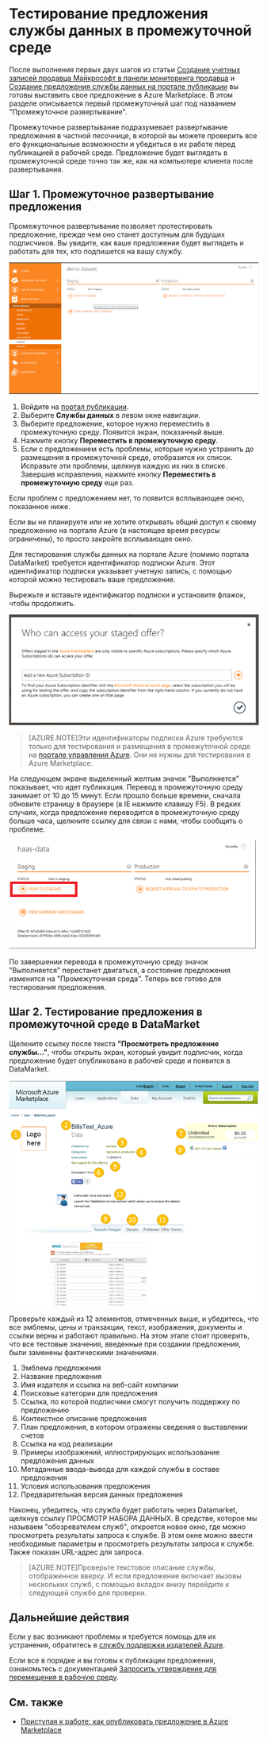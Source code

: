 <properties
   pageTitle="Тестирование предложения службы данных для Marketplace | Microsoft Azure"
   description="Узнайте, как протестировать предложение службы данных для Azure Marketplace."
   services="marketplace-publishing"
   documentationCenter=""
   authors="HannibalSII"
   manager=""
   editor=""/>

<tags
   ms.service="marketplace-publishing"
   ms.devlang="na"
   ms.topic="article"
   ms.tgt_pltfrm="na"
   ms.workload="na"
   ms.date="11/24/2015"
   ms.author="hascipio; avikova" />

# Тестирование предложения службы данных в промежуточной среде
После выполнения первых двух шагов из статьи [Создание учетных записей продавца Майкрософт в панели мониторинга продавца](marketplace-publishing-accounts-creation-registration.md) и [Создание предложения службы данных на портале публикации](marketplace-publishing-data-service-creation.md) вы готовы выставить свое предложение в Azure Marketplace. В этом разделе описывается первый промежуточный шаг под названием "Промежуточное развертывание".

Промежуточное развертывание подразумевает развертывание предложения в частной песочнице, в которой вы можете проверить все его функциональные возможности и убедиться в их работе перед публикацией в рабочей среде. Предложение будет выглядеть в промежуточной среде точно так же, как на компьютере клиента после развертывания.

## Шаг 1. Промежуточное развертывание предложения
Промежуточное развертывание позволяет протестировать предложение, прежде чем оно станет доступным для будущих подписчиков. Вы увидите, как ваше предложение будет выглядеть и работать для тех, кто подпишется на вашу службу.

  ![рисунок](media/marketplace-publishing-data-service-test-in-staging/step-1.1.png)

1.	Войдите на [портал публикации](https://publish.windowsazure.com).
2.	Выберите **Службы данных** в левом окне навигации.
3.	Выберите предложение, которое нужно переместить в промежуточную среду. Появится экран, показанный выше.
4.	Нажмите кнопку **Переместить в промежуточную среду**.  
5.	Если с предложением есть проблемы, которые нужно устранить до размещения в промежуточной среде, отобразится их список. Исправьте эти проблемы, щелкнув каждую их них в списке. Завершив исправления, нажмите кнопку **Переместить в промежуточную среду** еще раз.

Если проблем с предложением нет, то появится всплывающее окно, показанное ниже.

Если вы не планируете или не хотите открывать общий доступ к своему предложению на портале Azure (в настоящее время ресурсы ограничены), то просто закройте всплывающее окно.

Для тестирования службы данных на портале Azure (помимо портала DataMarket) требуется идентификатор подписки Azure. Этот идентификатор подписки указывает учетную запись, с помощью которой можно тестировать ваше предложение.

Вырежьте и вставьте идентификатор подписки и установите флажок, чтобы продолжить.

  ![рисунок](media/marketplace-publishing-data-service-test-in-staging/step-1.2.png)

> [AZURE.NOTE]Эти идентификаторы подписки Azure требуются только для тестирования и размещения в промежуточной среде на [портале управления Azure](https://manage.windowsazure.com). Они не нужны для тестирования в Azure Marketplace.

На следующем экране выделенный желтым значок "Выполняется" показывает, что идет публикация. Перевод в промежуточную среду занимает от 10 до 15 минут. Если прошло больше времени, сначала обновите страницу в браузере (в IE нажмите клавишу F5). В редких случаях, когда предложение переводится в промежуточную среду больше часа, щелкните ссылку для связи с нами, чтобы сообщить о проблеме.

  ![рисунок](media/marketplace-publishing-data-service-test-in-staging/step-1.3.png)

По завершении перевода в промежуточную среду значок "Выполняется" перестанет двигаться, а состояние предложения изменится на "Промежуточная среда". Теперь все готово для тестирования предложения.

## Шаг 2. Тестирование предложения в промежуточной среде в DataMarket

Щелкните ссылку после текста **"Просмотреть предложение службы..."**, чтобы открыть экран, который увидит подписчик, когда предложение будет опубликовано в рабочей среде и появится в DataMarket.

  ![рисунок](media/marketplace-publishing-data-service-test-in-staging/step-2.2.png)

Проверьте каждый из 12 элементов, отмеченных выше, и убедитесь, что все эмблемы, цены и транзакции, текст, изображения, документы и ссылки верны и работают правильно. На этом этапе стоит проверить, что все тестовые значения, введенные при создании предложения, были заменены фактическими значениями.

1. Эмблема предложения
2. Название предложения
3. Имя издателя и ссылка на веб-сайт компании
4. Поисковые категории для предложения
5. Ссылка, по которой подписчики смогут получить поддержку по предложению
6. Контекстное описание предложения
7. План предложения, в котором отражены сведения о выставлении счетов
8. Ссылка на код реализации
9. Примеры изображений, иллюстрирующих использование предложения данных
10. Метаданные ввода-вывода для каждой службы в составе предложения
11. Условия использования предложения
12. Предварительная версия данных предложения


Наконец, убедитесь, что служба будет работать через Datamarket, щелкнув ссылку ПРОСМОТР НАБОРА ДАННЫХ. В средстве, которое мы называем "обозревателем служб", откроется новое окно, где можно просмотреть результаты запроса к службе. В этом окне можно ввести необходимые параметры и просмотреть результаты запроса к службе. Также показан URL-адрес для запроса.

> [AZURE.NOTE]Проверьте текстовое описание службы, отображенное вверху. И если предложение включает вызовы нескольких служб, с помощью вкладок внизу перейдите к следующей службе для проверки.



## Дальнейшие действия
Если у вас возникают проблемы и требуется помощь для их устранения, обратитесь в [службу поддержки издателей Azure](http://go.microsoft.com/fwlink/?LinkId=272975).

Если все в порядке и вы готовы к публикации предложения, ознакомьтесь с документацией [Запросить утверждение для перемещения в рабочую среду](marketplace-publishing-push-to-production.md).

## См. также
- [Приступая к работе: как опубликовать предложение в Azure Marketplace](marketplace-publishing-getting-started.md)

<!---HONumber=AcomDC_1203_2015-->